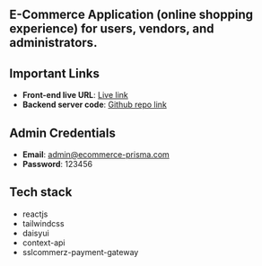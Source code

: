 ## E-Commerce Application (online shopping experience) for users, vendors, and administrators.

## Important Links

- **Front-end live URL**: [Live link]()
- **Backend server code**: [Github repo link](https://github.com/devalienbrain/ecommerce-backend)

## Admin Credentials
- **Email**: admin@ecommerce-prisma.com
- **Password**: 123456

## Tech stack
- reactjs 
- tailwindcss 
- daisyui
- context-api 
- sslcommerz-payment-gateway 

